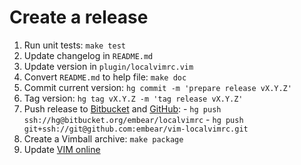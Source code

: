 # Create a release

  1. Run unit tests: `make test`
  2. Update changelog in `README.md`
  3. Update version in `plugin/localvimrc.vim`
  4. Convert `README.md` to help file: `make doc`
  5. Commit current version: `hg commit -m 'prepare release vX.Y.Z'`
  6. Tag version: `hg tag vX.Y.Z -m 'tag release vX.Y.Z'`
  7. Push release to [Bitbucket] and [GitHub]:
    - `hg push ssh://hg@bitbucket.org/embear/localvimrc`
    - `hg push git+ssh://git@github.com:embear/vim-localvimrc.git`
  8. Create a Vimball archive: `make package`
  9. Update [VIM online]

[Bitbucket]: https://bitbucket.org/embear/localvimrc
[GitHub]: https://github.com/embear/vim-localvimrc
[VIM online]: http://www.vim.org/scripts/script.php?script_id=441
